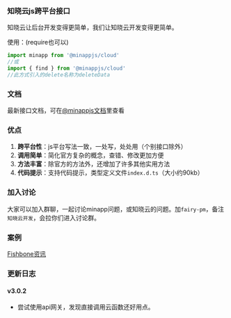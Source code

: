 <!--
 * @Author: your name
 * @Date: 2020-01-29 11:37:27
 * @LastEditTime: 2020-05-27 12:12:05
 * @LastEditors: Please set LastEditors
 * @Description: In User Settings Edit
 * @FilePath: /minapp-fetch/README.md
 -->

### 知晓云js跨平台接口     
   
知晓云让后台开发变得更简单，我们让知晓云开发变得更简单。  
    
使用：(require也可以)  
```js
import minapp from '@minappjs/cloud'
//或
import { find } from '@minappjs/cloud'
//此方式引入的delete名称为deleteData
```  
  
### 文档  
最新接口文档，可在[@minappjs文档](https://wefishbone.com/detail/5ec2781dc66ab4461293c8ea)里查看  
  
### 优点  
1. **跨平台性**：js平台写法一致，一处写，处处用（个别接口除外） 
2. **调用简单**：简化官方复杂的概念，查错、修改更加方便  
3. **方法丰富**：除官方的方法外，还增加了许多其他实用方法  
4. **代码提示**：支持代码提示，类型定义文件`index.d.ts`（大小约90kb）  

   
   
### 加入讨论  
大家可以加入群聊，一起讨论minapp问题，或知晓云的问题。加`fairy-pm`，备注`知晓云开发`，会拉你们进入讨论群。  
  

### 案例    
[Fishbone资讯](https://wefishbone.com)
  
### 更新日志  
#### v3.0.2  
- 尝试使用api网关，发现直接调用云函数还好用点。  